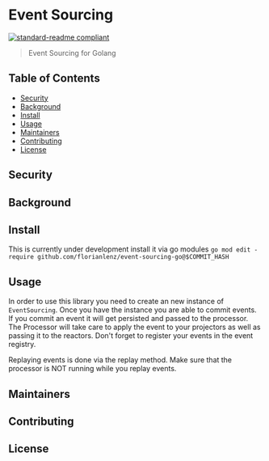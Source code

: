 # Event Sourcing

[![standard-readme compliant](https://img.shields.io/badge/standard--readme-OK-green.svg?style=flat-square)](https://github.com/RichardLitt/standard-readme)

> Event Sourcing for Golang

## Table of Contents

- [Security](#security)
- [Background](#background)
- [Install](#install)
- [Usage](#usage)
- [Maintainers](#maintainers)
- [Contributing](#contributing)
- [License](#license)

## Security

## Background

## Install
This is currently under development install it via go modules `go mod edit -require github.com/florianlenz/event-sourcing-go@$COMMIT_HASH`

## Usage

In order to use this library you need to create an new instance of `EventSourcing`.
Once you have the instance you are able to commit events. If you commit an event it will get persisted and passed to the processor.
The Processor will take care to apply the event to your projectors as well as passing it to the reactors. Don't forget to register your events in the event registry. 

Replaying events is done via the replay method. Make sure that the processor is NOT running while you replay events. 


## Maintainers

## Contributing

## License
